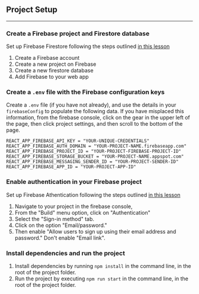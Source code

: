 ## Project Setup
---

### Create a Firebase project and Firestore database

Set up Firebase Firestore following the steps outlined [in this lesson](https://www.learnhowtoprogram.com/react/react-with-nosql/setting-up-a-firebase-project)

1. Create a Firebase account
2. Create a new project on Firebase
3. Create a new firestore database
4. Add Firebase to your web app

### Create a `.env` file with the Firebase configuration keys

Create a `.env` file (if you have not already), and use the details in your `firebaseConfig` to populate the following data. If you have misplaced this information, from the firebase console, click on the gear in the upper left of the page, then click project settings, and then scroll to the bottom of the page.

```
REACT_APP_FIREBASE_API_KEY = "YOUR-UNIQUE-CREDENTIALS"
REACT_APP_FIREBASE_AUTH_DOMAIN = "YOUR-PROJECT-NAME.firebaseapp.com"
REACT_APP_FIREBASE_PROJECT_ID = "YOUR-PROJECT-FIREBASE-PROJECT-ID"
REACT_APP_FIREBASE_STORAGE_BUCKET = "YOUR-PROJECT-NAME.appspot.com"
REACT_APP_FIREBASE_MESSAGING_SENDER_ID = "YOUR-PROJECT-SENDER-ID"
REACT_APP_FIREBASE_APP_ID = "YOUR-PROJECT-APP-ID"
```

### Enable authentication in your Firebase project

Set up Firebase Athentication following the steps outlined [in this lesson](https://www.learnhowtoprogram.com/react/react-with-nosql/firebase-authentication)

1. Navigate to your project in the firebase console, 
2. From the "Build" menu option, click on "Authentication"
3. Select the "Sign-in method" tab. 
4. Click on the option "Email/password." 
5. Then enable "Allow users to sign up using their email address and password." Don't enable "Email link".

### Install dependencies and run the project

1. Install dependencies by running `npm install` in the command line, in the root of the project folder.
2. Run the project by executing `npm run start` in the command line, in the root of the project folder.